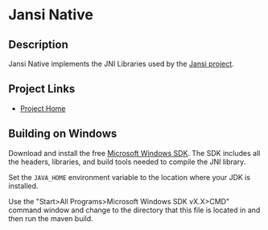 Jansi Native
============

Description
-----------

Jansi Native implements the JNI Libraries used by the 
[Jansi project](http://jansi.fusesource.org/). 

Project Links
-------------

* [Project Home](http://jansi.fusesource.org/)

Building on Windows
-------------------

Download and install the free [Microsoft Windows SDK][SDK].  The SDK includes
all the headers, libraries, and build tools needed to compile the JNI library.

Set the `JAVA_HOME` environment variable to the location where your JDK is 
installed.  

Use the "Start>All Programs>Microsoft Windows SDK vX.X>CMD" command window 
and change to the directory that this file is located in and then run the
maven build.

[SDK]: http://www.microsoft.com/downloads/details.aspx?FamilyID=c17ba869-9671-4330-a63e-1fd44e0e2505